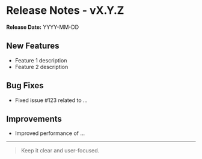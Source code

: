 <!--
START OF: docs/release-notes/example.md
Purpose: Template for writing structured release notes.
Update Frequency: With every new release.
-->

# Release Notes - vX.Y.Z

**Release Date:** YYYY-MM-DD

## New Features
- Feature 1 description
- Feature 2 description

## Bug Fixes
- Fixed issue #123 related to ...

## Improvements
- Improved performance of ...

---

> Keep it clear and user-focused.

<!-- END OF: docs/release-notes/example.md -->
